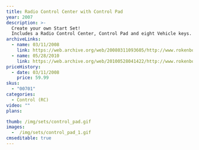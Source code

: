 ```yaml
---
title: Radio Control Center with Control Pad
year: 2007
description: >-
  Create your own Start Set!
  Includes a Radio Control Center, Control Pad and eight Vehicle keys. Add and Rokenbok RC Vehicle and away you go. One 9-volt battery required.
archiveLinks:
  - name: 03/11/2008
    link: https://web.archive.org/web/20080311093605/http://www.rokenbok.com/RO_Products/RC/RC_00701.asp
  - name: 05/28/2010
    link: https://web.archive.org/web/20100528041422/http://www.rokenbok.com/RO_Products/RC/RC_00701.asp
priceHistory:
  - date: 03/11/2008
    price: 59.99
skus:
  - "00701"
categories: 
  - Control (RC)
video: ""
plans:

thumb: /img/sets/control_pad.gif
images:
  -  /img/sets/control_pad_1.gif
cmseditable: true
---
```

